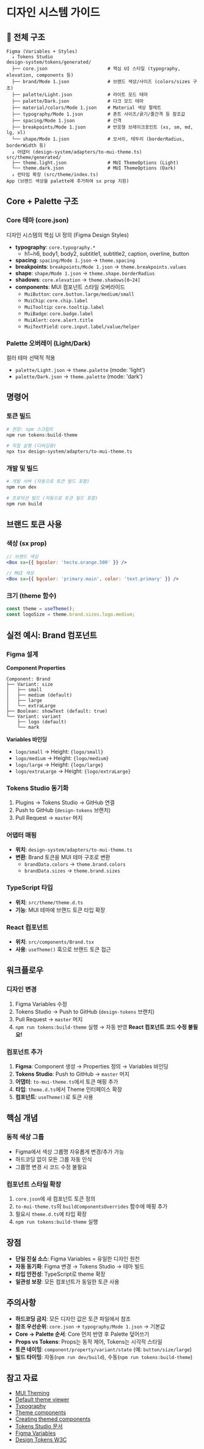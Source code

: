 # 디자인 시스템 가이드

## 📐 전체 구조

```
Figma (Variables + Styles)
  ↓ Tokens Studio
design-system/tokens/generated/
  ├── core.json                      # 핵심 UI 스타일 (typography, elevation, components 등)
  ├── brand/Mode 1.json              # 브랜드 색상/사이즈 (colors/sizes 구조)
  ├── palette/Light.json             # 라이트 모드 테마
  ├── palette/Dark.json              # 다크 모드 테마
  ├── material/colors/Mode 1.json    # Material 색상 팔레트
  ├── typography/Mode 1.json         # 폰트 사이즈/굵기/줄간격 등 참조값
  ├── spacing/Mode 1.json            # 간격
  ├── breakpoints/Mode 1.json        # 반응형 브레이크포인트 (xs, sm, md, lg, xl)
  └── shape/Mode 1.json              # 모서리, 테두리 (borderRadius, borderWidth 등)
  ↓ 어댑터 (design-system/adapters/to-mui-theme.ts)
src/theme/generated/
  ├── theme.light.json               # MUI ThemeOptions (Light)
  └── theme.dark.json                # MUI ThemeOptions (Dark)
  ↓ 런타임 확장 (src/theme/index.ts)
App (브랜드 색상을 palette에 추가하여 sx prop 지원)
```

## Core + Palette 구조

### Core 테마 (core.json)
디자인 시스템의 핵심 UI 정의 (Figma Design Styles)
- **typography**: `core.typography.*`
  - h1~h6, body1, body2, subtitle1, subtitle2, caption, overline, button
- **spacing**: `spacing/Mode 1.json` → `theme.spacing`
- **breakpoints**: `breakpoints/Mode 1.json` → `theme.breakpoints.values`
- **shape**: `shape/Mode 1.json` → `theme.shape.borderRadius`
- **shadows**: `core.elevation` → `theme.shadows[0~24]`
- **components**: MUI 컴포넌트 스타일 오버라이드
  - `MuiButton`: `core.button.large/medium/small`
  - `MuiChip`: `core.chip.label`
  - `MuiTooltip`: `core.tooltip.label`
  - `MuiBadge`: `core.badge.label`
  - `MuiAlert`: `core.alert.title`
  - `MuiTextField`: `core.input.label/value/helper`

### Palette 오버레이 (Light/Dark)
컬러 테마 선택적 적용
- `palette/Light.json` → `theme.palette` (mode: 'light')
- `palette/Dark.json` → `theme.palette` (mode: 'dark')

## 명령어

### 토큰 빌드
```bash
# 권장: npm 스크립트
npm run tokens:build-theme

# 직접 실행 (디버깅용)
npx tsx design-system/adapters/to-mui-theme.ts
```

### 개발 및 빌드
```bash
# 개발 서버 (자동으로 토큰 빌드 포함)
npm run dev

# 프로덕션 빌드 (자동으로 토큰 빌드 포함)
npm run build
```

## 브랜드 토큰 사용

### 색상 (sx prop)
```jsx
// 브랜드 색상
<Box sx={{ bgcolor: 'hecto.orange.500' }} />

// MUI 색상
<Box sx={{ bgcolor: 'primary.main', color: 'text.primary' }} />
```

### 크기 (theme 함수)
```jsx
const theme = useTheme();
const logoSize = theme.brand.sizes.logo.medium;
```

## 실전 예시: Brand 컴포넌트

### Figma 설계
**Component Properties**
```
Component: Brand
├── Variant: size
│   ├── small
│   ├── medium (default)
│   ├── large
│   └── extraLarge
├── Boolean: showText (default: true)
└── Variant: variant
    ├── logo (default)
    └── mark
```

**Variables 바인딩**
- `logo/small` → Height: `{logo/small}`
- `logo/medium` → Height: `{logo/medium}`
- `logo/large` → Height: `{logo/large}`
- `logo/extraLarge` → Height: `{logo/extraLarge}`

### Tokens Studio 동기화
1. Plugins → Tokens Studio → GitHub 연결
2. Push to GitHub (`design-tokens` 브랜치)
3. Pull Request → `master` 머지

### 어댑터 매핑
- **위치**: `design-system/adapters/to-mui-theme.ts`
- **변환**: Brand 토큰을 MUI 테마 구조로 변환
  - `brandData.colors` → `theme.brand.colors`
  - `brandData.sizes` → `theme.brand.sizes`

### TypeScript 타입
- **위치**: `src/theme/theme.d.ts`
- **기능**: MUI 테마에 브랜드 토큰 타입 확장

### React 컴포넌트
- **위치**: `src/components/Brand.tsx`
- **사용**: `useTheme()` 훅으로 브랜드 토큰 접근

## 워크플로우

### 디자인 변경
1. Figma Variables 수정
2. Tokens Studio → Push to GitHub (`design-tokens` 브랜치)
3. Pull Request → `master` 머지
4. `npm run tokens:build-theme` 실행 → 자동 반영
**React 컴포넌트 코드 수정 불필요!**

### 컴포넌트 추가
1. **Figma**: Component 생성 → Properties 정의 → Variables 바인딩
2. **Tokens Studio**: Push to GitHub → `master` 머지
3. **어댑터**: `to-mui-theme.ts`에서 토큰 매핑 추가
4. **타입**: `theme.d.ts`에서 Theme 인터페이스 확장
5. **컴포넌트**: `useTheme()`로 토큰 사용

## 핵심 개념

### 동적 색상 그룹
- Figma에서 색상 그룹명 자유롭게 변경/추가 가능
- 하드코딩 없이 모든 그룹 자동 인식
- 그룹명 변경 시 코드 수정 불필요

### 컴포넌트 스타일 확장
1. `core.json`에 새 컴포넌트 토큰 정의
2. `to-mui-theme.ts`의 `buildComponentsOverrides` 함수에 매핑 추가
3. 필요시 `theme.d.ts`에 타입 확장
4. `npm run tokens:build-theme` 실행

## 장점
- **단일 진실 소스**: Figma Variables = 유일한 디자인 원천
- **자동 동기화**: Figma 변경 → Tokens Studio → 테마 빌드
- **타입 안전성**: TypeScript로 theme 확장
- **일관성 보장**: 모든 컴포넌트가 동일한 토큰 사용

## 주의사항
- **하드코딩 금지**: 모든 디자인 값은 토큰 파일에서 참조
- **참조 우선순위**: `core.json` → `typography/Mode 1.json` → 기본값
- **Core → Palette 순서**: Core 먼저 반영 후 Palette 덮어쓰기
- **Props vs Tokens**: Props는 동작 제어, Tokens는 시각적 스타일
- **토큰 네이밍**: `component/property/variant/state` (예: `button/size/large`)
- **빌드 타이밍**: 자동(`npm run dev/build`), 수동(`npm run tokens:build-theme`)

## 참고 자료
- [MUI Theming](https://mui.com/material-ui/customization/theming/)
- [Default theme viewer](https://mui.com/material-ui/customization/default-theme/)
- [Typography](https://mui.com/material-ui/customization/typography/)
- [Theme components](https://mui.com/material-ui/customization/theme-components/)
- [Creating themed components](https://mui.com/material-ui/customization/creating-themed-components/)
- [Tokens Studio 문서](https://tokens.studio/)
- [Figma Variables](https://help.figma.com/hc/en-us/articles/15339657135383-Guide-to-variables-in-Figma)
- [Design Tokens W3C](https://design-tokens.github.io/community-group/format/)

